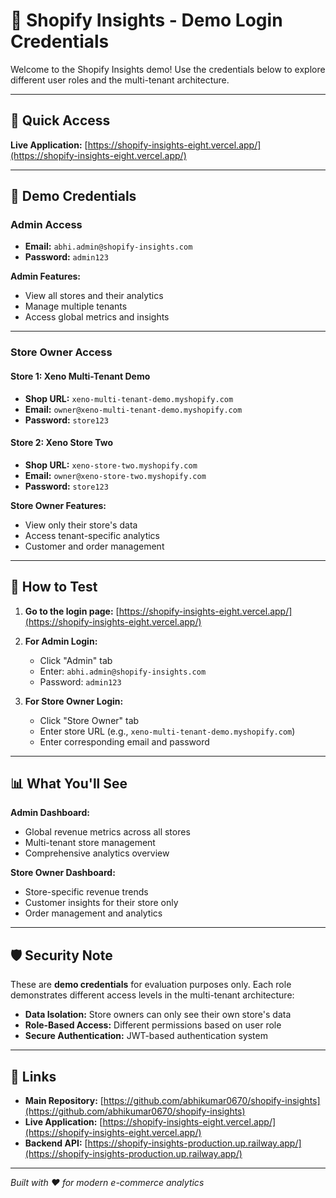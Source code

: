 # 🔐 Shopify Insights - Demo Login Credentials

Welcome to the Shopify Insights demo! Use the credentials below to explore different user roles and the multi-tenant architecture.

---

## 🚀 Quick Access

**Live Application:** [https://shopify-insights-eight.vercel.app/](https://shopify-insights-eight.vercel.app/)

---

## 🔑 Demo Credentials

### Admin Access
- **Email:** `abhi.admin@shopify-insights.com`
- **Password:** `admin123`

**Admin Features:**
- View all stores and their analytics
- Manage multiple tenants
- Access global metrics and insights

---

### Store Owner Access

#### Store 1: Xeno Multi-Tenant Demo
- **Shop URL:** `xeno-multi-tenant-demo.myshopify.com`
- **Email:** `owner@xeno-multi-tenant-demo.myshopify.com`
- **Password:** `store123`

#### Store 2: Xeno Store Two
- **Shop URL:** `xeno-store-two.myshopify.com`  
- **Email:** `owner@xeno-store-two.myshopify.com`
- **Password:** `store123`

**Store Owner Features:**
- View only their store's data
- Access tenant-specific analytics
- Customer and order management

---

## 🎯 How to Test

1. **Go to the login page:** [https://shopify-insights-eight.vercel.app/](https://shopify-insights-eight.vercel.app/)

2. **For Admin Login:**
   - Click "Admin" tab
   - Enter: `abhi.admin@shopify-insights.com`  
   - Password: `admin123`

3. **For Store Owner Login:**
   - Click "Store Owner" tab
   - Enter store URL (e.g., `xeno-multi-tenant-demo.myshopify.com`)
   - Enter corresponding email and password

---

## 📊 What You'll See

**Admin Dashboard:**
- Global revenue metrics across all stores
- Multi-tenant store management
- Comprehensive analytics overview

**Store Owner Dashboard:**
- Store-specific revenue trends
- Customer insights for their store only
- Order management and analytics

---

## 🛡️ Security Note

These are **demo credentials** for evaluation purposes only. Each role demonstrates different access levels in the multi-tenant architecture:

- **Data Isolation:** Store owners can only see their own store's data
- **Role-Based Access:** Different permissions based on user role
- **Secure Authentication:** JWT-based authentication system

---

## 🔗 Links

- **Main Repository:** [https://github.com/abhikumar0670/shopify-insights](https://github.com/abhikumar0670/shopify-insights)
- **Live Application:** [https://shopify-insights-eight.vercel.app/](https://shopify-insights-eight.vercel.app/)
- **Backend API:** [https://shopify-insights-production.up.railway.app/](https://shopify-insights-production.up.railway.app/)

---

*Built with ❤️ for modern e-commerce analytics*